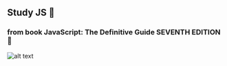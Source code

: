 ## Study JS 📕
### from book JavaScript: The Definitive Guide SEVENTH EDITION 🦏

![alt text](https://cv5.litres.ru/pub/c/elektronnaya-kniga/cover_415/64971755-david-flanagan-29750625-javascript-das-handbuch-fur-die-praxis.jpg)
